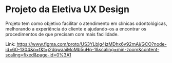 # Projeto da Eletiva UX Design

Projeto tem como objetivo facilitar o atendimento em clínicas odontológicas, melhorando a experiência do cliente e ajudando-os a encontrar os procedimentos de que precisam com mais facilidade.

Link: https://www.figma.com/proto/US3YLblg4jzMDhx6v92mAi/GCO?node-id=60-1304&p=f&t=j2dqwaaiMoMb5uHp-1&scaling=min-zoom&content-scaling=fixed&page-id=0%3A1
